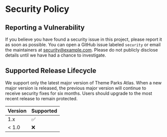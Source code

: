 # Security Policy

## Reporting a Vulnerability
If you believe you have found a security issue in this project, please report it as soon as possible.
You can open a GitHub issue labeled `security` or email the maintainers at [security@example.com](mailto:security@example.com).
Please do not publicly disclose details until we have had a chance to investigate.

## Supported Release Lifecycle
We support only the latest major version of Theme Parks Atlas. When a new major version
is released, the previous major version will continue to receive security fixes for
six months. Users should upgrade to the most recent release to remain protected.

| Version | Supported |
| ------- | --------- |
| 1.x     | ✅ |
| < 1.0   | ❌ |
